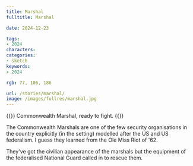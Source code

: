 ```yaml
---
title: Marshal
fulltitle: Marshal

date: 2024-12-23

tags:
- 2024
characters:
categories:
- sketch
keywords:
- 2024

rgb: 77, 106, 186

url: /stories/marshal/
image: /images/fullres/marshal.jpg
---
```

{{<note caption>}}
Commonwealth Marshal, ready to fight.
{{</note>}}

The Commonwealth Marshals are one of the few security organisations in the country explicitly (in the setting) modelled after the US and US federalism. I guess they learned from the Ole Miss Riot of '62.

They've got the civilian appearance of the marshals but the equipment of the federalised National Guard called in to rescue them.